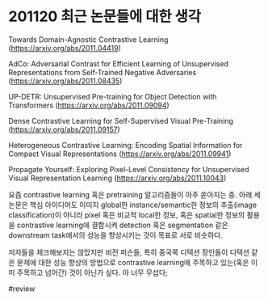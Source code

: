 # 201120 최근 논문들에 대한 생각

Towards Domain-Agnostic Contrastive Learning (https://arxiv.org/abs/2011.04419)

AdCo: Adversarial Contrast for Efficient Learning of Unsupervised Representations from Self-Trained Negative Adversaries (https://arxiv.org/abs/2011.08435)

UP-DETR: Unsupervised Pre-training for Object Detection with Transformers (https://arxiv.org/abs/2011.09094)

Dense Contrastive Learning for Self-Supervised Visual Pre-Training (https://arxiv.org/abs/2011.09157)

Heterogeneous Contrastive Learning: Encoding Spatial Information for Compact Visual Representations (https://arxiv.org/abs/2011.09941)

Propagate Yourself: Exploring Pixel-Level Consistency for Unsupervised Visual Representation Learning (https://arxiv.org/abs/2011.10043)

요즘 contrastive learning 혹은 pretraining 알고리즘들이 아주 쏟아지는 중. 아래 세 논문은 핵심 아이디어도 이미지 global한 instance/semantic한 정보의 추출(image classification)이 아니라 pixel 혹은 비교적 local한 정보, 혹은 spatial한 정보의 활용을 contrastive learning에 결합시켜 detection 혹은 segmentation 같은 downstream task에서의 성능을 향상시키는 것이 목표로 서로 비슷하다.

저자들을 체크해보지는 않았지만 비전 퍼슨들, 특히 중국쪽 디텍션 장인들이 디텍션 같은 문제에 대한 성능 향상의 방법으로 contrastive learning에 주목하고 있는(혹은 이미 주목하고 넘어간) 것이 아닌가 싶다. 아 너무 무섭다;



#review